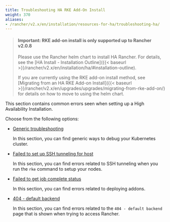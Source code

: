 ```yaml
---
title: Troubleshooting HA RKE Add-On Install
weight: 370
aliases:
- /rancher/v2.x/en/installation/resources-for-ha/troubleshooting-ha/
---
```


> #### **Important: RKE add-on install is only supported up to Rancher v2.0.8**
>
>Please use the Rancher helm chart to install HA Rancher. For details, see the [HA Install - Installation Outline]({{< baseurl >}}/rancher/v2.x/en/installation/ha/#installation-outline).
>
>If you are currently using the RKE add-on install method, see [Migrating from an HA RKE Add-on Install]({{< baseurl >}}/rancher/v2.x/en/upgrades/upgrades/migrating-from-rke-add-on/) for details on how to move to using the helm chart.

This section contains common errors seen when setting up a High Availability Installation.

Choose from the following options:

- [Generic troubleshooting](generic-troubleshooting/)

	In this section, you can find generic ways to debug your Kubernetes cluster.

- [Failed to set up SSH tunneling for host](ssh-tunneling/)

	In this section, you can find errors related to SSH tunneling when you run the `rke` command to setup your nodes.

- [Failed to get job complete status](job-complete-status/)

	In this section, you can find errors related to deploying addons.

- [404 - default backend](404-default-backend/)

	In this section, you can find errors related to the `404 - default backend` page that is shown when trying to access Rancher.
